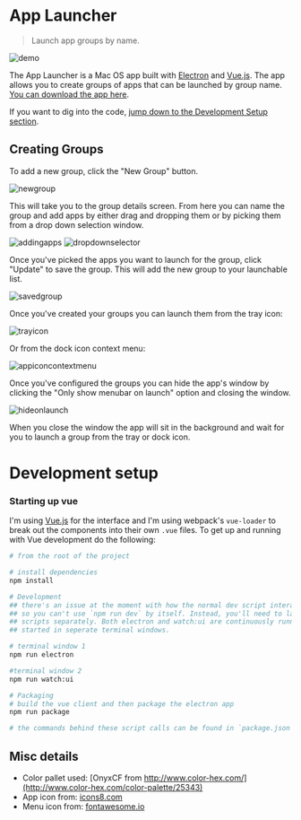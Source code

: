 # App Launcher

> Launch app groups by name.

![demo](readmeattachments/app-demo.gif)

The App Launcher is a Mac OS app built with [Electron](http://electron.atom.io/) and [Vue.js](https://vuejs.org/). The app allows you to create groups of apps that can be launched by group name. [You can download the app here](https://github.com/chris-schmitz/app-launcher/releases).

If you want to dig into the code, [jump down to the Development Setup section](#development-setup).


## Creating Groups

To add a new group, click the "New Group" button.

![newgroup](readmeattachments/NewGroup.png)

This will take you to the group details screen. From here you can name the group and add apps by either drag and dropping them or by picking them from a drop down selection window.

![addingapps](readmeattachments/addingapps.png)
![dropdownselector](readmeattachments/dropdownselector.png)

Once you've picked the apps you want to launch for the group, click "Update" to save the group. This will add the new group to your launchable list.

![savedgroup](readmeattachments/savedgroup.png)

Once you've created your groups you can launch them from the tray icon:

![trayicon](readmeattachments/trayicon.png)

Or from the dock icon context menu:

![appiconcontextmenu](readmeattachments/appiconcontextmenu.png)

Once you've configured the groups you can hide the app's window by clicking the "Only show menubar on launch" option and closing the window.

![hideonlaunch](readmeattachments/hideonlaunch.png)

When you close the window the app will sit in the background and wait for you to launch a group from the tray or dock icon.

# Development setup

### Starting up vue

I'm using [Vue.js](http://www.vuejs.org) for the interface and I'm using webpack's `vue-loader` to break out the components into their own `.vue` files. To get up and running with Vue development do the following:

``` bash
# from the root of the project

# install dependencies
npm install

# Development
## there's an issue at the moment with how the normal dev script interacts with the cross-env package
## so you can't use `npm run dev` by itself. Instead, you'll need to launch the `electron` and `watch:ui` 
## scripts separately. Both electron and watch:ui are continuously running processes so they'll need to be
## started in seperate terminal windows.

# terminal window 1
npm run electron

#terminal window 2
npm run watch:ui

# Packaging
# build the vue client and then package the electron app
npm run package

# the commands behind these script calls can be found in `package.json`
```


## Misc details
- Color pallet used: [OnyxCF from http://www.color-hex.com/](http://www.color-hex.com/color-palette/25343)
- App icon from: [icons8.com](https://icons8.com/)
- Menu icon from: [fontawesome.io](http://fontawesome.io/)
